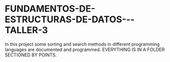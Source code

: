 # FUNDAMENTOS-DE-ESTRUCTURAS-DE-DATOS---TALLER-3

In this project some sorting and search methods in different programming languages are documented and programmed. EVERYTHING IS IN A FOLDER SECTIONED BY POINTS.
